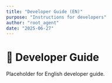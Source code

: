 ```yaml
---
title: "Developer Guide (EN)"
purpose: "Instructions for developers"
author: "root_agent"
date: "2025-06-27"
---
```


# 📙 Developer Guide

Placeholder for English developer guide.

